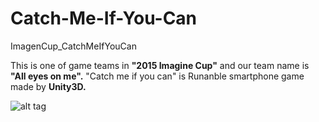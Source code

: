 # Catch-Me-If-You-Can
ImagenCup_CatchMeIfYouCan

This is one of game teams in <b>"2015 Imagine Cup"</b> and our team name is <b>"All eyes on me".</b>
"Catch me if you can" is Runanble smartphone game made by <b>Unity3D.</b>

![alt tag](blob:https%3A//drive.google.com/5937774a-b9b8-4c22-9a89-71df9ca7caec "Game ScreenShot")
